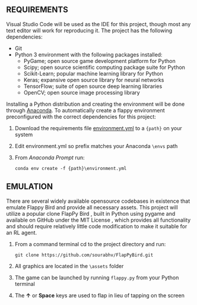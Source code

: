 ## REQUIREMENTS
Visual Studio Code will be used as the IDE for this project, though most any text editor will work for reproducing it. The project has the following dependencies:

-  Git
-  Python 3 environment with the following packages installed:
    -  PyGame; open source game development platform for Python
    -  Scipy; open source scientific computing package suite for Python
    -  Scikit-Learn; popular machine learning library for Python
    -  Keras; expansive open source library for neural networks
    -  TensorFlow; suite of open source deep learning libraries
    -  OpenCV; open source image processing library

Installing a Python distribution and creating the environment will be done through [Anaconda](https://anaconda.org/). To automatically create a flappy environment preconfigured with the correct dependencies for this project:

1.	Download the requirements file [environment.yml](https://raw.githubusercontent.com/WhitneyOnTheWeb/RL-Flappybird/master/environment.yml) to a `{path}` on your system
2.	Edit  environment.yml so prefix matches your Anaconda `\envs` path
3.	From *Anaconda Prompt* run:

    `conda env create -f {path}\environment.yml`

## EMULATION
There are several widely available opensource codebases in existence that emulate Flappy Bird and provide all necessary assets. This project will utilize a popular clone FlapPy Bird , built in Python using pygame and available on GitHub under the MIT License , which provides all functionality and should require relatively little code modification to make it suitable for an RL agent.

1.	From a command terminal cd to the project directory and run:

    `git clone https://github.com/sourabhv/FlapPyBird.git`

2.	All graphics are located in the `\assets` folder
3.	The game can be launched by running `flappy.py` from your Python terminal 
4.	The **↑** or **Space** keys are used to flap in lieu of tapping on the screen

